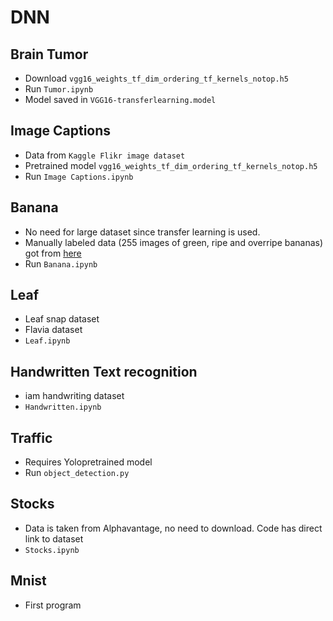 # DNN

## Brain Tumor
- Download `vgg16_weights_tf_dim_ordering_tf_kernels_notop.h5`
- Run `Tumor.ipynb`
- Model saved in `VGG16-transferlearning.model`

## Image Captions
- Data from `Kaggle Flikr image dataset`
- Pretrained model `vgg16_weights_tf_dim_ordering_tf_kernels_notop.h5`
- Run `Image Captions.ipynb`

## Banana
- No need for large dataset since transfer learning is used.
- Manually labeled data (255 images of green, ripe and overripe bananas) got from [here](github.com/giovannipcarvalho/banana-ripeness-classificationtree/master/data)
- Run `Banana.ipynb`

## Leaf
- Leaf snap dataset
- Flavia dataset
- `Leaf.ipynb`

## Handwritten Text recognition
- iam handwriting dataset
- `Handwritten.ipynb`

## Traffic
- Requires Yolopretrained model
- Run `object_detection.py`

## Stocks
- Data is taken from Alphavantage, no need to download. Code has direct link to dataset
- `Stocks.ipynb`

## Mnist 
- First program
